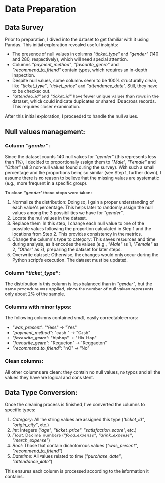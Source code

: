 # Data Preparation

## Data Survey

Prior to preparation, I dived into the dataset to get familiar with it using Pandas. This initial exploration revealed useful insights:

- The presence of null values in columns *"ticket_type"* and *"gender"* (140 and 280, respectively), which will need special attention.
- Columns *"payment_method"*, *"favourite_genre"* and *"recommend_to_friend"* contain typos, which requires an in-depth inspection.
- Despite null values, some columns seem to be 100% structurally clean, like *"ticket_type"*, *"ticket_price"* and *"attendance_date"*. Still, they have to be checked out.
- *"attendee_id"* and *"ticket_id"* have fewer unique values than rows in the dataset, which could indicate duplicates or shared IDs across records. This requires closer examination.

After this initial exploration, I proceeded to handle the null values.

## Null values management:

### Column *"gender"*: 

Since the dataset counts 140 null values for *"gender"* (this represents less than 1%), I decided to proportionally assign them to *"Male"*, *"Female"* and *"Other"* (all 3 non-null values found during the survey). With such a small percentage and the proportions being so similar (see Step 1, further down), I assume there is no reason to believe that the missing values are systematic (e.g., more frequent in a specific group).

To clean *"gender"* these steps were taken:

1. Normalize the distribution: Doing so, I gain a proper understanding of each value's percentage. This helps later to randomly assign the null values among the 3 possibilities we have for *"gender"*.
2. Locate the null values in the dataset.
3. Replace them: In this step, I change each null value to one of the possible values following the proportion calculated in Step 1 and the locations from Step 2. This provides consistency in the metrics.
4. Change the column's type to category: This saves resources and time during analysis, as it encodes the values (e.g., *"Male"* as 1, *"Female"* as 2, *"Other"* as 3), preparing the dataset for later steps.
5. Overwrite dataset: Otherwise, the changes would only occur during the Python script's execution. The dataset must be updated.

### Column *"ticket_type"*: 

The distribution in this column is less balanced than in *"gender"*, but the same procedure was applied, since the number of null values represents only about 2% of the sample.

### Columns with minor typos:

The following columns contained small, easily correctable errors:

- *"was_present"*: "Yess" → "Yes"
- *"payment_method"*: "cash " → "Cash"
- *"favourite_genre"*: "hiphop" → "Hip-Hop"
- *"favourite_genre"*: "Regueton" → "Reggaeton"
- *"recommend_to_friend"*: "nO" → "No"

### Clean columns:

All other columns are clean: they contain no null values, no typos and all the values they have are logical and consistent.

## Data Type Conversion:

Once the cleaning process is finished, I've converted the columns to specific types:

1. *Category*: All the string values are assigned this type (*"ticket_id"*, *"origin_city"*, etc.)
2. *Int*: Integers (*"age"*, *"ticket_price"*, *"satisfaction_score"*, etc.)
3. *Float*: Decimal numbers (*"food_expense"*, *"drink_expense"*, *"merch_expense"*)
4. *Bool*: Those that contain dichotomous values (*"was_present"*, *"recommend_to_friend"*)
5. *Datetime*: All values related to time (*"purchase_date"*, *"attendance_date"*)

This ensures each column is processed according to the information it contains.